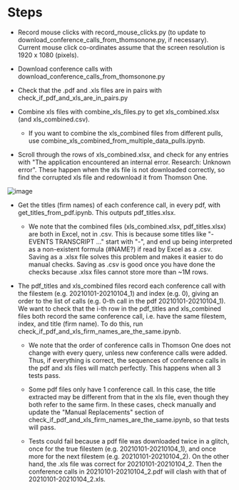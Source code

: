 # Steps

- Record mouse clicks with record_mouse_clicks.py (to update to download_conference_calls_from_thomsonone.py, if necessary). Current mouse click co-ordinates assume that the screen resolution is 1920 x 1080 (pixels).

- Download conference calls with download_conference_calls_from_thomsonone.py

- Check that the .pdf and .xls files are in pairs with check_if_pdf_and_xls_are_in_pairs.py

- Combine xls files with combine_xls_files.py to get xls_combined.xlsx (and xls_combined.csv).
  
  - If you want to combine the xls_combined files from different pulls, use combine_xls_combined_from_multiple_data_pulls.ipynb.

- Scroll through the rows of xls_combined.xlsx, and check for any entries with "The application encountered an internal error.  Research: Unknown error". These happen when the xls file is not downloaded correctly, so find the corrupted xls file and redownload it from Thomson One.

![image](https://user-images.githubusercontent.com/90637415/176491766-4d37069a-ec49-48ca-9291-5bb8c231fc9a.png)

- Get the titles (firm names) of each conference call, in every pdf, with get_titles_from_pdf.ipynb. This outputs pdf_titles.xlsx.

  - We note that the combined files (xls_combined.xlsx, pdf_titles.xlsx) are both in Excel, not in .csv. This is because some titles like "- EVENTS TRANSCRIPT ..." start with "-", and end up being interpreted as a non-existent formula (#NAME?) if read by Excel as a .csv. Saving as a .xlsx file solves this problem and makes it easier to do manual checks. Saving as .csv is good once you have done the checks because .xlsx files cannot store more than ~1M rows.

- The pdf_titles and xls_combined files record each conference call with the filestem (e.g. 20210101-20210104_1) and index (e.g. 0), giving an order to the list of calls (e.g. 0-th call in the pdf 20210101-20210104_1). We want to check that the i-th row in the pdf_titles and xls_combined files both record the same conference call, i.e. have the same filestem, index, and title (firm name). To do this, run check_if_pdf_and_xls_firm_names_are_the_same.ipynb.

  - We note that the order of conference calls in Thomson One does not change with every query, unless new conference calls were added. Thus, if everything is correct, the sequences of conference calls in the pdf and xls files will match perfectly. This happens when all 3 tests pass.

  - Some pdf files only have 1 conference call. In this case, the title extracted may be different from that in the xls file, even though they both refer to the same firm. In these cases, check manually and update the "Manual Replacements" section of check_if_pdf_and_xls_firm_names_are_the_same.ipynb, so that tests will pass.

  - Tests could fail because a pdf file was downloaded twice in a glitch, once for the true filestem (e.g. 20210101-20210104_1), and once more for the next filestem (e.g. 20210101-20210104_2). On the other hand, the .xls file was correct for 20210101-20210104_2. Then the conference calls in 20210101-20210104_2.pdf will clash with that of 20210101-20210104_2.xls.
